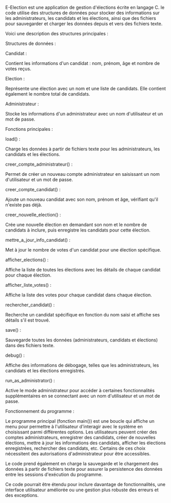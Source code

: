 E-Election est une application de gestion d'élections écrite en langage C. le code utilise des structures de données pour stocker des informations sur les administrateurs, les candidats et les élections, ainsi que des fichiers pour sauvegarder et charger les données depuis et vers des fichiers texte.

Voici une description des structures principales :

Structures de données :

Candidat :

Contient les informations d'un candidat : nom, prénom, âge et nombre de votes reçus.

Election :

Représente une élection avec un nom et une liste de candidats. Elle contient également le nombre total de candidats.

Administrateur :

Stocke les informations d'un administrateur avec un nom d'utilisateur et un mot de passe.

Fonctions principales :

load() :

Charge les données à partir de fichiers texte pour les administrateurs, les candidats et les élections.

creer_compte_administrateur() :

Permet de créer un nouveau compte administrateur en saisissant un nom d'utilisateur et un mot de passe.

creer_compte_candidat() :

Ajoute un nouveau candidat avec son nom, prénom et âge, vérifiant qu'il n'existe pas déjà.

creer_nouvelle_election() :

Crée une nouvelle élection en demandant son nom et le nombre de candidats à inclure, puis enregistre les candidats pour cette élection.

mettre_a_jour_info_candidat() :


Met à jour le nombre de votes d'un candidat pour une élection spécifique.

afficher_elections() :


Affiche la liste de toutes les élections avec les détails de chaque candidat pour chaque élection.

afficher_liste_votes() :


Affiche la liste des votes pour chaque candidat dans chaque élection.

rechercher_candidat() :


Recherche un candidat spécifique en fonction du nom saisi et affiche ses détails s'il est trouvé.

save() :


Sauvegarde toutes les données (administrateurs, candidats et élections) dans des fichiers texte.

debug() :

Affiche des informations de débogage, telles que les administrateurs, les candidats et les élections enregistrés.

run_as_administrator() :

Active le mode administrateur pour accéder à certaines fonctionnalités supplémentaires en se connectant avec un nom d'utilisateur et un mot de passe.

Fonctionnement du programme :

Le programme principal (fonction main()) est une boucle qui affiche un menu pour permettre à l'utilisateur d'interagir avec le système en choisissant parmi différentes options. Les utilisateurs peuvent créer des comptes administrateurs, enregistrer des candidats, créer de nouvelles élections, mettre à jour les informations des candidats, afficher les élections enregistrées, rechercher des candidats, etc. Certains de ces choix nécessitent des autorisations d'administrateur pour être accessibles.

Le code prend également en charge la sauvegarde et le chargement des données à partir de fichiers texte pour assurer la persistence des données entre les sessions d'exécution du programme.

Ce code pourrait être étendu pour inclure davantage de fonctionnalités, une interface utilisateur améliorée ou une gestion plus robuste des erreurs et des exceptions.





